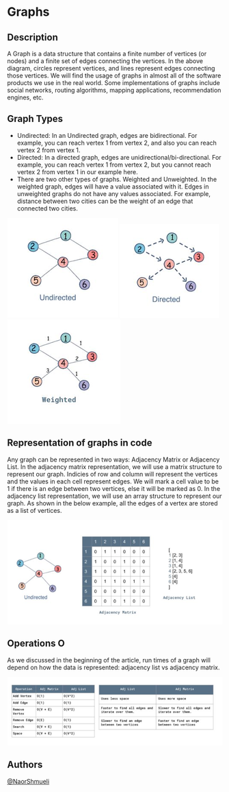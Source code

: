 ﻿# Graphs

## Description

 A Graph is a data structure that contains a finite number of vertices (or nodes) and a finite set of edges connecting the vertices. In the above diagram, circles represent vertices, and lines represent edges connecting those vertices. We will find the usage of graphs in almost all of the software products we use in the real world. Some implementations of graphs include social networks, routing algorithms, mapping applications, recommendation engines, etc.

## Graph Types
 * Undirected: In an Undirected graph, edges are bidirectional. For example, you can reach vertex 1 from vertex 2, and also you can reach vertex 2 from vertex 1.
 * Directed: In a directed graph, edges are unidirectional/bi-directional. For example, you can reach vertex 1 from vertex 2, but you cannot reach vertex 2 from vertex 1 in our example here.
 * There are two other types of graphs. Weighted and Unweighted. In the weighted graph, edges will have a value associated with it. Edges in unweighted graphs do not have any values associated. For example, distance between two cities can be the weight of an edge that connected two cities.

![Undirected](https://github.com/NaorShmueli/DataStructure/blob/master/DataStructures/Images/undirected.JPG?raw=true)
![Directed](https://github.com/NaorShmueli/DataStructure/blob/master/DataStructures/Images/directed.JPG?raw=true)
![Weighted](https://github.com/NaorShmueli/DataStructure/blob/master/DataStructures/Images/weight.JPG?raw=true)

## Representation of graphs in code
 Any graph can be represented in two ways: Adjacency Matrix or Adjacency List. In the adjacency matrix representation, we will use a matrix structure to represent our graph. Indicies of row and column will represent the vertices and the values in each cell represent edges. We will mark a cell value to be 1 if there is an edge between two vertices, else it will be marked as 0.
 In the adjacency list representation, we will use an array structure to represent our graph. As shown in the below example, all the edges of a vertex are stored as a list of vertices.

![Representation](https://github.com/NaorShmueli/DataStructure/blob/master/DataStructures/Images/representation.JPG?raw=true)

## Operations O
 As we discussed in the beginning of the article, run times of a graph will depend on how the data is represented: adjacency list vs adjacency matrix.

![O](https://github.com/NaorShmueli/DataStructure/blob/master/DataStructures/Images/bigo.JPG?raw=true)

## Authors

[@NaorShmueli](https://www.linkedin.com/in/naor-shmueli-681b06127)

